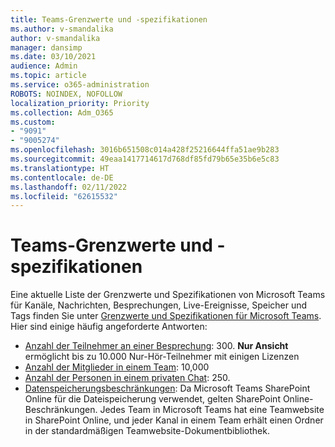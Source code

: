 ```yaml
---
title: Teams-Grenzwerte und -spezifikationen
ms.author: v-smandalika
author: v-smandalika
manager: dansimp
ms.date: 03/10/2021
audience: Admin
ms.topic: article
ms.service: o365-administration
ROBOTS: NOINDEX, NOFOLLOW
localization_priority: Priority
ms.collection: Adm_O365
ms.custom:
- "9091"
- "9005274"
ms.openlocfilehash: 3016b651508c014a428f25216644ffa51ae9b283
ms.sourcegitcommit: 49eaa1417714617d768df85fd79b65e35b6e5c83
ms.translationtype: HT
ms.contentlocale: de-DE
ms.lasthandoff: 02/11/2022
ms.locfileid: "62615532"
---
```

# <a name="teams-limits-and-specifications"></a>Teams-Grenzwerte und -spezifikationen

Eine aktuelle Liste der Grenzwerte und Spezifikationen von Microsoft Teams für Kanäle, Nachrichten, Besprechungen, Live-Ereignisse, Speicher und Tags finden Sie unter [Grenzwerte und Spezifikationen für Microsoft Teams](https://docs.microsoft.com/microsoftteams/limits-specifications-teams). Hier sind einige häufig angeforderte Antworten:

- [Anzahl der Teilnehmer an einer Besprechung](https://docs.microsoft.com/microsoftteams/limits-specifications-teams#meetings-and-calls): 300. **Nur Ansicht** ermöglicht bis zu 10.000 Nur-Hör-Teilnehmer mit einigen Lizenzen
- [Anzahl der Mitglieder in einem Team](https://docs.microsoft.com/microsoftteams/limits-specifications-teams#teams-and-channels): 10,000
- [Anzahl der Personen in einem privaten Chat](https://docs.microsoft.com/microsoftteams/limits-specifications-teams#chat): 250. 
- [Datenspeicherungsbeschränkungen](https://docs.microsoft.com/microsoftteams/limits-specifications-teams#storage): Da Microsoft Teams SharePoint Online für die Dateispeicherung verwendet, gelten SharePoint Online-Beschränkungen. Jedes Team in Microsoft Teams hat eine Teamwebsite in SharePoint Online, und jeder Kanal in einem Team erhält einen Ordner in der standardmäßigen Teamwebsite-Dokumentbibliothek.

